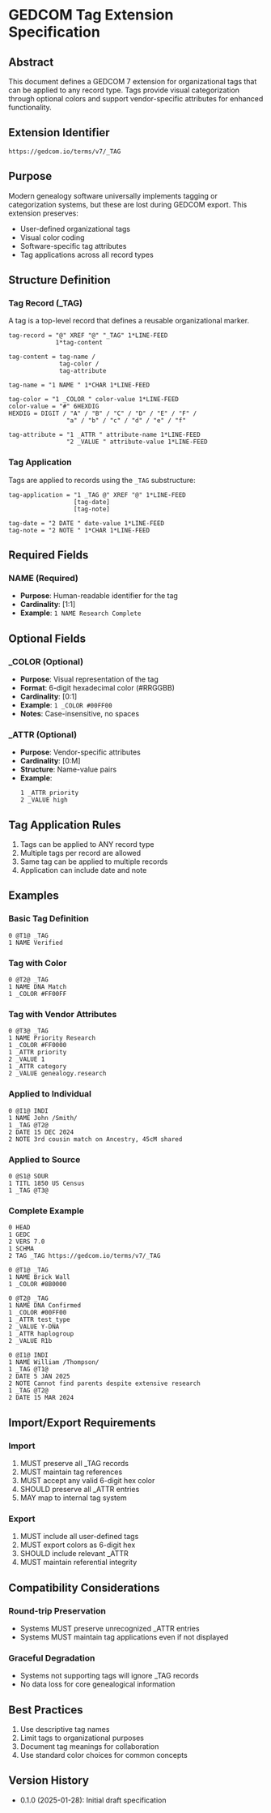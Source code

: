 # GEDCOM Tag Extension Specification

## Abstract

This document defines a GEDCOM 7 extension for organizational tags that can be applied to any record type. Tags provide visual categorization through optional colors and support vendor-specific attributes for enhanced functionality.

## Extension Identifier

`https://gedcom.io/terms/v7/_TAG`

## Purpose

Modern genealogy software universally implements tagging or categorization systems, but these are lost during GEDCOM export. This extension preserves:

- User-defined organizational tags
- Visual color coding
- Software-specific tag attributes
- Tag applications across all record types

## Structure Definition

### Tag Record (_TAG)

A tag is a top-level record that defines a reusable organizational marker.

```abnf
tag-record = "@" XREF "@" "_TAG" 1*LINE-FEED
             1*tag-content

tag-content = tag-name /
              tag-color /
              tag-attribute

tag-name = "1 NAME " 1*CHAR 1*LINE-FEED

tag-color = "1 _COLOR " color-value 1*LINE-FEED
color-value = "#" 6HEXDIG
HEXDIG = DIGIT / "A" / "B" / "C" / "D" / "E" / "F" /
                "a" / "b" / "c" / "d" / "e" / "f"

tag-attribute = "1 _ATTR " attribute-name 1*LINE-FEED
                "2 _VALUE " attribute-value 1*LINE-FEED
```

### Tag Application

Tags are applied to records using the `_TAG` substructure:

```abnf
tag-application = "1 _TAG @" XREF "@" 1*LINE-FEED
                  [tag-date]
                  [tag-note]

tag-date = "2 DATE " date-value 1*LINE-FEED
tag-note = "2 NOTE " 1*CHAR 1*LINE-FEED
```

## Required Fields

### NAME (Required)
- **Purpose**: Human-readable identifier for the tag
- **Cardinality**: [1:1]
- **Example**: `1 NAME Research Complete`

## Optional Fields

### _COLOR (Optional)
- **Purpose**: Visual representation of the tag
- **Format**: 6-digit hexadecimal color (#RRGGBB)
- **Cardinality**: [0:1]
- **Example**: `1 _COLOR #00FF00`
- **Notes**: Case-insensitive, no spaces

### _ATTR (Optional)
- **Purpose**: Vendor-specific attributes
- **Cardinality**: [0:M]
- **Structure**: Name-value pairs
- **Example**:
  ```gedcom
  1 _ATTR priority
  2 _VALUE high
  ```

## Tag Application Rules

1. Tags can be applied to ANY record type
2. Multiple tags per record are allowed
3. Same tag can be applied to multiple records
4. Application can include date and note

## Examples

### Basic Tag Definition
```gedcom
0 @T1@ _TAG
1 NAME Verified
```

### Tag with Color
```gedcom
0 @T2@ _TAG
1 NAME DNA Match
1 _COLOR #FF00FF
```

### Tag with Vendor Attributes
```gedcom
0 @T3@ _TAG
1 NAME Priority Research
1 _COLOR #FF0000
1 _ATTR priority
2 _VALUE 1
1 _ATTR category
2 _VALUE genealogy.research
```

### Applied to Individual
```gedcom
0 @I1@ INDI
1 NAME John /Smith/
1 _TAG @T2@
2 DATE 15 DEC 2024
2 NOTE 3rd cousin match on Ancestry, 45cM shared
```

### Applied to Source
```gedcom
0 @S1@ SOUR
1 TITL 1850 US Census
1 _TAG @T3@
```

### Complete Example
```gedcom
0 HEAD
1 GEDC
2 VERS 7.0
1 SCHMA
2 TAG _TAG https://gedcom.io/terms/v7/_TAG

0 @T1@ _TAG
1 NAME Brick Wall
1 _COLOR #8B0000

0 @T2@ _TAG
1 NAME DNA Confirmed
1 _COLOR #00FF00
1 _ATTR test_type
2 _VALUE Y-DNA
1 _ATTR haplogroup
2 _VALUE R1b

0 @I1@ INDI
1 NAME William /Thompson/
1 _TAG @T1@
2 DATE 5 JAN 2025
2 NOTE Cannot find parents despite extensive research
1 _TAG @T2@
2 DATE 15 MAR 2024
```

## Import/Export Requirements

### Import
1. MUST preserve all _TAG records
2. MUST maintain tag references
3. MUST accept any valid 6-digit hex color
4. SHOULD preserve all _ATTR entries
5. MAY map to internal tag system

### Export  
1. MUST include all user-defined tags
2. MUST export colors as 6-digit hex
3. SHOULD include relevant _ATTR
4. MUST maintain referential integrity

## Compatibility Considerations

### Round-trip Preservation
- Systems MUST preserve unrecognized _ATTR entries
- Systems MUST maintain tag applications even if not displayed

### Graceful Degradation
- Systems not supporting tags will ignore _TAG records
- No data loss for core genealogical information

## Best Practices

1. Use descriptive tag names
2. Limit tags to organizational purposes
3. Document tag meanings for collaboration
4. Use standard color choices for common concepts

## Version History

- 0.1.0 (2025-01-28): Initial draft specification